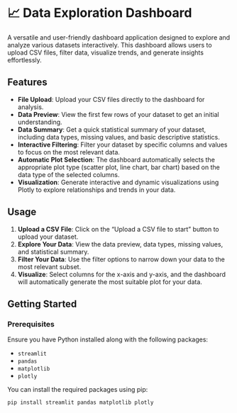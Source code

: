 # 📈 Data Exploration Dashboard

A versatile and user-friendly dashboard application designed to explore and analyze various datasets interactively. This dashboard allows users to upload CSV files, filter data, visualize trends, and generate insights effortlessly.

## Features

- **File Upload**: Upload your CSV files directly to the dashboard for analysis.
- **Data Preview**: View the first few rows of your dataset to get an initial understanding.
- **Data Summary**: Get a quick statistical summary of your dataset, including data types, missing values, and basic descriptive statistics.
- **Interactive Filtering**: Filter your dataset by specific columns and values to focus on the most relevant data.
- **Automatic Plot Selection**: The dashboard automatically selects the appropriate plot type (scatter plot, line chart, bar chart) based on the data type of the selected columns.
- **Visualization**: Generate interactive and dynamic visualizations using Plotly to explore relationships and trends in your data.

## Usage

1.	**Upload a CSV File**: Click on the “Upload a CSV file to start” button to upload your dataset.
2.	**Explore Your Data**: View the data preview, data types, missing values, and statistical summary.
3.	**Filter Your Data**: Use the filter options to narrow down your data to the most relevant subset.
4.	**Visualize**: Select columns for the x-axis and y-axis, and the dashboard will automatically generate the most suitable plot for your data.


## Getting Started

### Prerequisites

Ensure you have Python installed along with the following packages:

- `streamlit`
- `pandas`
- `matplotlib`
- `plotly`

You can install the required packages using pip:

```bash
pip install streamlit pandas matplotlib plotly
